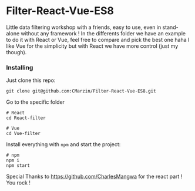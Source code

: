 # Filter-React-Vue-ES8

Little data filtering workshop with a friends, easy to use, even in stand-alone without any framework !
In the differents folder we have an example to do it with React or Vue, feel free to compare and pick the best one haha
I like Vue for the simplicity but with React we have more control (just my though).

### Installing
Just clone this repo:

```
git clone git@github.com:CMarzin/Filter-React-Vue-ES8.git
```

Go to the specific folder

```
# React
cd React-filter

# Vue
cd Vue-filter
```
Install everything with `npm` and start the project:

```
# npm
npm i
npm start
```

Special Thanks to https://github.com/CharlesMangwa for the react part ! 
You rock !